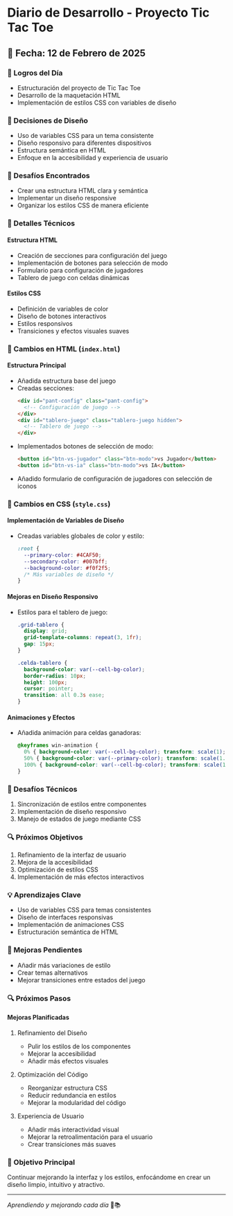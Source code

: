 # Diario de Desarrollo - Proyecto Tic Tac Toe

## 📅 Fecha: 12 de Febrero de 2025

### 🚀 Logros del Día
- Estructuración del proyecto de Tic Tac Toe
- Desarrollo de la maquetación HTML
- Implementación de estilos CSS con variables de diseño

### 🎨 Decisiones de Diseño
- Uso de variables CSS para un tema consistente
- Diseño responsivo para diferentes dispositivos
- Estructura semántica en HTML
- Enfoque en la accesibilidad y experiencia de usuario

### 🧩 Desafíos Encontrados
- Crear una estructura HTML clara y semántica
- Implementar un diseño responsive
- Organizar los estilos CSS de manera eficiente

### 📝 Detalles Técnicos

#### Estructura HTML
- Creación de secciones para configuración del juego
- Implementación de botones para selección de modo
- Formulario para configuración de jugadores
- Tablero de juego con celdas dinámicas

#### Estilos CSS
- Definición de variables de color
- Diseño de botones interactivos
- Estilos responsivos
- Transiciones y efectos visuales suaves

### 🚀 Cambios en HTML (`index.html`)
#### Estructura Principal
- Añadida estructura base del juego
- Creadas secciones:
  ```html
  <div id="pant-config" class="pant-config">
    <!-- Configuración de juego -->
  </div>
  <div id="tablero-juego" class="tablero-juego hidden">
    <!-- Tablero de juego -->
  </div>
  ```
- Implementados botones de selección de modo:
  ```html
  <button id="btn-vs-jugador" class="btn-modo">vs Jugador</button>
  <button id="btn-vs-ia" class="btn-modo">vs IA</button>
  ```
- Añadido formulario de configuración de jugadores con selección de iconos

### 🎨 Cambios en CSS (`style.css`)
#### Implementación de Variables de Diseño
- Creadas variables globales de color y estilo:
  ```css
  :root {
    --primary-color: #4CAF50;
    --secondary-color: #007bff;
    --background-color: #f0f2f5;
    /* Más variables de diseño */
  }
  ```

#### Mejoras en Diseño Responsivo
- Estilos para el tablero de juego:
  ```css
  .grid-tablero {
    display: grid;
    grid-template-columns: repeat(3, 1fr);
    gap: 15px;
  }

  .celda-tablero {
    background-color: var(--cell-bg-color);
    border-radius: 10px;
    height: 100px;
    cursor: pointer;
    transition: all 0.3s ease;
  }
  ```

#### Animaciones y Efectos
- Añadida animación para celdas ganadoras:
  ```css
  @keyframes win-animation {
    0% { background-color: var(--cell-bg-color); transform: scale(1); }
    50% { background-color: var(--primary-color); transform: scale(1.1); }
    100% { background-color: var(--cell-bg-color); transform: scale(1); }
  }
  ```

### 🧩 Desafíos Técnicos
1. Sincronización de estilos entre componentes
2. Implementación de diseño responsivo
3. Manejo de estados de juego mediante CSS

### 🔍 Próximos Objetivos
1. Refinamiento de la interfaz de usuario
2. Mejora de la accesibilidad
3. Optimización de estilos CSS
4. Implementación de más efectos interactivos

### 💡 Aprendizajes Clave
- Uso de variables CSS para temas consistentes
- Diseño de interfaces responsivas
- Implementación de animaciones CSS
- Estructuración semántica de HTML

### 🚧 Mejoras Pendientes
- Añadir más variaciones de estilo
- Crear temas alternativos
- Mejorar transiciones entre estados del juego

### 🔍 Próximos Pasos

#### Mejoras Planificadas
1. Refinamiento del Diseño
   - Pulir los estilos de los componentes
   - Mejorar la accesibilidad
   - Añadir más efectos visuales

2. Optimización del Código
   - Reorganizar estructura CSS
   - Reducir redundancia en estilos
   - Mejorar la modularidad del código

3. Experiencia de Usuario
   - Añadir más interactividad visual
   - Mejorar la retroalimentación para el usuario
   - Crear transiciones más suaves

### 🎯 Objetivo Principal
Continuar mejorando la interfaz y los estilos, enfocándome en crear un diseño limpio, intuitivo y atractivo.

---

*Aprendiendo y mejorando cada día* 🚀📚
